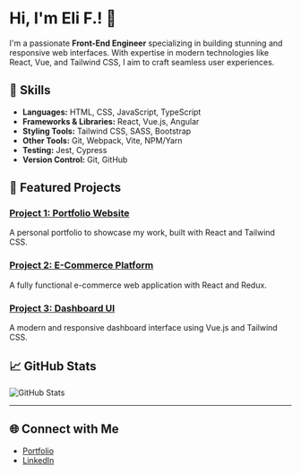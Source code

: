 # Hi, I'm Eli F.! 👋

I'm a passionate **Front-End Engineer** specializing in building stunning and responsive web interfaces. With expertise in modern technologies like React, Vue, and Tailwind CSS, I aim to craft seamless user experiences.

## 🚀 Skills
- **Languages:** HTML, CSS, JavaScript, TypeScript
- **Frameworks & Libraries:** React, Vue.js, Angular
- **Styling Tools:** Tailwind CSS, SASS, Bootstrap
- **Other Tools:** Git, Webpack, Vite, NPM/Yarn
- **Testing:** Jest, Cypress
- **Version Control:** Git, GitHub

## 🌟 Featured Projects
### [Project 1: Portfolio Website](https://github.com/scriptwizpro/portfolio)
A personal portfolio to showcase my work, built with React and Tailwind CSS.

### [Project 2: E-Commerce Platform](https://github.com/scriptwizpro/ecommerce)
A fully functional e-commerce web application with React and Redux.

### [Project 3: Dashboard UI](https://github.com/scriptwizpro/dashboard)
A modern and responsive dashboard interface using Vue.js and Tailwind CSS.

## 📈 GitHub Stats
![GitHub Stats](https://github-readme-stats.vercel.app/api?username=scriptwizpro&show_icons=true&theme=radical)

---

## 🌐 Connect with Me
- [Portfolio](https://softyork.com)
- [LinkedIn](https://linkedin.com/in/eli-f-)
